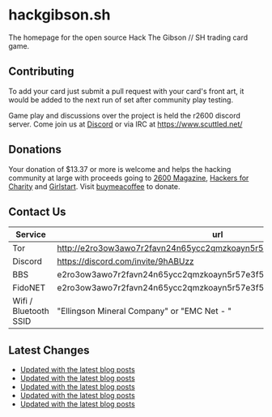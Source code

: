 # hackgibson.sh
The homepage for the open source Hack The Gibson // SH trading card game.


## Contributing

To add your card just submit a pull request with your card's front art, it would be added to the next run of set after community play testing.

Game play and discussions over the project is held the r2600 discord server. Come join us at [Discord](https://discord.com/invite/9hABUzz) or via IRC at https://www.scuttled.net/


## Donations

Your donation of $13.37 or more is welcome and helps the hacking community at large with proceeds going to [2600 Magazine](https://2600.com/), [Hackers for Charity](https://hackersforcharity.org) and [Girlstart](https://girlstart.org).  Visit [buymeacoffee](https://www.buymeacoffee.com/hackgibson.sh) to donate.


## Contact Us

Service | url
-|-
Tor | http://e2ro3ow3awo7r2favn24n65ycc2qmzkoayn5r57e3f56nvjwdcgg32ad.onion
Discord | https://discord.com/invite/9hABUzz
BBS | e2ro3ow3awo7r2favn24n65ycc2qmzkoayn5r57e3f56nvjwdcgg32ad.onion:23
FidoNET | e2ro3ow3awo7r2favn24n65ycc2qmzkoayn5r57e3f56nvjwdcgg32ad.onion:24554
Wifi / Bluetooth SSID | "Ellingson Mineral Company" or "EMC Net - <fidonet address>"

## Latest Changes
<!-- BLOG-POST-LIST:START -->
- [Updated with the latest blog posts](https://github.com/DFW2600/hackgibson.sh/commit/265d5d3d5f528cee76faa0051e3665b986be0e70)
- [Updated with the latest blog posts](https://github.com/DFW2600/hackgibson.sh/commit/f703b9c262b5f8ace374a0f3d17418ea1ed890b1)
- [Updated with the latest blog posts](https://github.com/DFW2600/hackgibson.sh/commit/ddfe2b492017d66d2d7989aebf614dc2b44b82d8)
- [Updated with the latest blog posts](https://github.com/DFW2600/hackgibson.sh/commit/6c746fd35b8a4a00554889bab4f0169a849d17fc)
- [Updated with the latest blog posts](https://github.com/DFW2600/hackgibson.sh/commit/5039713fd7dcc08aec05bd513fdd122dcf056760)
<!-- BLOG-POST-LIST:END -->
